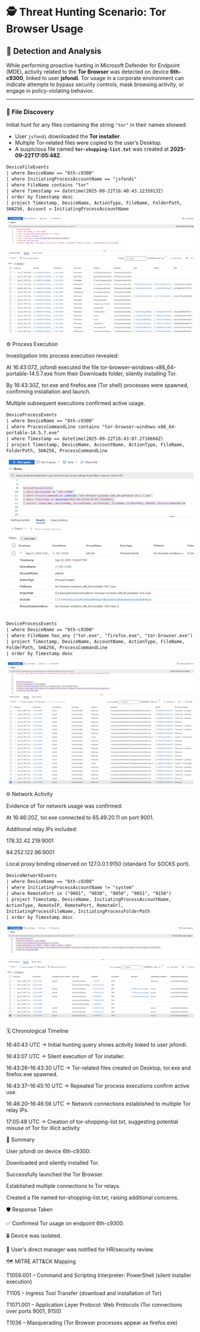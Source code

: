 # 🕵️ Threat Hunting Scenario: Tor Browser Usage

## 🔎 Detection and Analysis  

While performing proactive hunting in Microsoft Defender for Endpoint (MDE), activity related to the **Tor Browser** was detected on device **6th-c9300**, linked to user **jsfondi**. Tor usage in a corporate environment can indicate attempts to bypass security controls, mask browsing activity, or engage in policy-violating behavior.

---

### 📂 File Discovery  

Initial hunt for any files containing the string `"tor"` in their names showed:  

- User `jsfondi` downloaded the **Tor installer**.  
- Multiple Tor-related files were copied to the user’s Desktop.  
- A suspicious file named **`tor-shopping-list.txt`** was created at **2025-09-22T17:05:48Z**.  

```kql
DeviceFileEvents
| where DeviceName == "6th-c9300"
| where InitiatingProcessAccountName == "jsfondi"
| where FileName contains "tor"
| where Timestamp >= datetime(2025-09-22T16:40:43.1235913Z)
| order by Timestamp desc
| project Timestamp, DeviceName, ActionType, FileName, FolderPath, SHA256, Account = InitiatingProcessAccountName
```



![Tor Browser Execution - Process Events](../images/tor-browser-usage-1.png)




⚙️ Process Execution

Investigation into process execution revealed:

At 16:43:07Z, jsfondi executed the file tor-browser-windows-x86_64-portable-14.5.7.exe from their Downloads folder, silently installing Tor.

By 16:43:30Z, tor.exe and firefox.exe (Tor shell) processes were spawned, confirming installation and launch.

Multiple subsequent executions confirmed active usage.




```kql
DeviceProcessEvents
| where DeviceName == "6th-c9300"
| where ProcessCommandLine contains "tor-browser-windows-x86_64-portable-14.5.7.exe"
| where Timestamp == datetime(2025-09-22T16:43:07.2716666Z)
| project Timestamp, DeviceName, AccountName, ActionType, FileName, FolderPath, SHA256, ProcessCommandLine
```


![Tor Browser Network Connections](../images/tor-browser-usage-2.png)




```kql
DeviceProcessEvents
| where DeviceName == "6th-c9300"
| where FileName has_any ("tor.exe", "firefox.exe", "tor-browser.exe")
| project Timestamp, DeviceName, AccountName, ActionType, FileName, FolderPath, SHA256, ProcessCommandLine
| order by Timestamp desc
```



![Tor Browser File Creation Events](../images/tor-browser-usage-3.png)





🌐 Network Activity

Evidence of Tor network usage was confirmed:

At 16:46:20Z, tor.exe connected to 65.49.20.11 on port 9001.

Additional relay IPs included:

178.32.42.219:9001

84.252.122.96:9001

Local proxy binding observed on 127.0.0.1:9150 (standard Tor SOCKS port).




```kql
DeviceNetworkEvents
| where DeviceName == "6th-c9300"
| where InitiatingProcessAccountName != "system"
| where RemotePort in ("9001", "9030", "9050", "9051", "9150")
| project Timestamp, DeviceName, InitiatingProcessAccountName, ActionType, RemoteIP, RemotePort, RemoteUrl, InitiatingProcessFileName, InitiatingProcessFolderPath
| order by Timestamp desc
```



![Tor Browser Installer Execution](../images/tor-browser-usage-4.png)




🗓️ Chronological Timeline

16:40:43 UTC → Initial hunting query shows activity linked to user jsfondi.

16:43:07 UTC → Silent execution of Tor installer.

16:43:26–16:43:30 UTC → Tor-related files created on Desktop, tor.exe and firefox.exe spawned.

16:43:37–16:45:10 UTC → Repeated Tor process executions confirm active use.

16:46:20–16:46:56 UTC → Network connections established to multiple Tor relay IPs.

17:05:48 UTC → Creation of tor-shopping-list.txt, suggesting potential misuse of Tor for illicit activity






📌 Summary

User jsfondi on device 6th-c9300:

Downloaded and silently installed Tor.

Successfully launched the Tor Browser.

Established multiple connections to Tor relays.

Created a file named tor-shopping-list.txt, raising additional concerns.




🛡️ Response Taken

✅ Confirmed Tor usage on endpoint 6th-c9300.

🔒 Device was isolated.

👤 User’s direct manager was notified for HR/security review.





🗺️ MITRE ATT&CK Mapping

T1059.001 – Command and Scripting Interpreter: PowerShell (silent installer execution)

T1105 – Ingress Tool Transfer (download and installation of Tor)

T1071.001 – Application Layer Protocol: Web Protocols (Tor connections over ports 9001, 9150)

T1036 – Masquerading (Tor Browser processes appear as firefox.exe)

